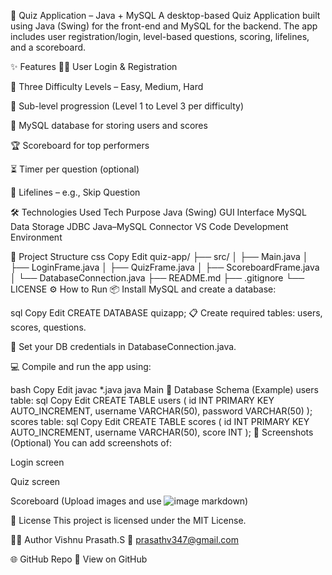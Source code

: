 📘 Quiz Application – Java + MySQL
A desktop-based Quiz Application built using Java (Swing) for the front-end and MySQL for the backend. The app includes user registration/login, level-based questions, scoring, lifelines, and a scoreboard.

✨ Features
🧑‍💻 User Login & Registration

🎯 Three Difficulty Levels – Easy, Medium, Hard

📶 Sub-level progression (Level 1 to Level 3 per difficulty)

💾 MySQL database for storing users and scores

🏆 Scoreboard for top performers

⏳ Timer per question (optional)

🎁 Lifelines – e.g., Skip Question

🛠 Technologies Used
Tech	Purpose
Java (Swing)	GUI Interface
MySQL	Data Storage
JDBC	Java–MySQL Connector
VS Code	Development Environment

📂 Project Structure
css
Copy
Edit
quiz-app/
├── src/
│   ├── Main.java
│   ├── LoginFrame.java
│   ├── QuizFrame.java
│   ├── ScoreboardFrame.java
│   └── DatabaseConnection.java
├── README.md
├── .gitignore
└── LICENSE
⚙️ How to Run
📦 Install MySQL and create a database:

sql
Copy
Edit
CREATE DATABASE quizapp;
📋 Create required tables: users, scores, questions.

🔌 Set your DB credentials in DatabaseConnection.java.

💻 Compile and run the app using:

bash
Copy
Edit
javac *.java
java Main
📌 Database Schema (Example)
users table:
sql
Copy
Edit
CREATE TABLE users (
    id INT PRIMARY KEY AUTO_INCREMENT,
    username VARCHAR(50),
    password VARCHAR(50)
);
scores table:
sql
Copy
Edit
CREATE TABLE scores (
    id INT PRIMARY KEY AUTO_INCREMENT,
    username VARCHAR(50),
    score INT
);
📸 Screenshots (Optional)
You can add screenshots of:

Login screen

Quiz screen

Scoreboard
(Upload images and use ![image](link) markdown)

📜 License
This project is licensed under the MIT License.

🙋‍♂️ Author
Vishnu Prasath.S
📧 prasathv347@gmail.com

🌐 GitHub Repo
🔗 View on GitHub
